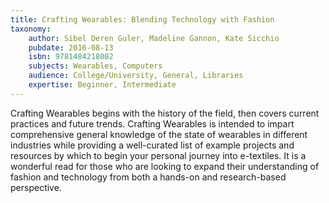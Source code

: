 ```yaml
---
title: Crafting Wearables: Blending Technology with Fashion
taxonomy:
	author: Sibel Deren Guler, Madeline Gannon, Kate Sicchio
	pubdate: 2016-08-13
	isbn: 9781484218082
	subjects: Wearables, Computers
	audience: College/University, General, Libraries
	expertise: Beginner, Intermediate
---
```

Crafting Wearables begins with the history of the field, then covers current practices and future trends. Crafting Wearables is intended to impart comprehensive general knowledge of the state of wearables in different industries while providing a well-curated list of example projects and resources by which to begin your personal journey into e-textiles. It is a wonderful read for those who are looking to expand their understanding of fashion and technology from both a hands-on and research-based perspective.